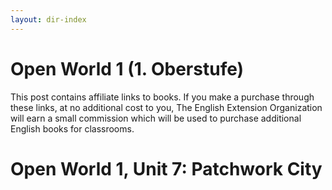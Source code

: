 ```yaml
---
layout: dir-index
---
```


# Open World 1 (1. Oberstufe)

This post contains affiliate links to books. If you make a purchase through these links, at no additional cost to you, The English Extension Organization will earn a small commission which will be used to purchase additional English books for classrooms.


# Open World 1, Unit 7: Patchwork City 




<!--stackedit_data:
eyJoaXN0b3J5IjpbMTkxMjU3Njk0NiwtNDgxNzY3NDE4LC01Mz
k2OTA0MzddfQ==
-->